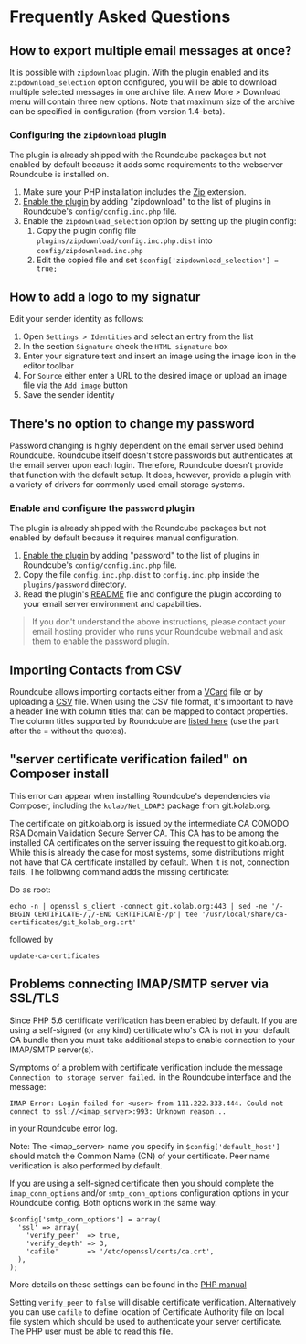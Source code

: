 # Frequently Asked Questions

## How to export multiple email messages at once?

It is possible with `zipdownload` plugin. With the plugin enabled and its `zipdownload_selection` option configured, you will be able to download multiple selected messages in one archive file. A new More > Download menu will contain three new options. Note that maximum size of the archive can be specified in configuration (from version 1.4-beta).

### Configuring the `zipdownload` plugin

The plugin is already shipped with the Roundcube packages but not enabled by default because it adds some requirements to the webserver Roundcube is installed on.

1. Make sure your PHP installation includes the [Zip](http://php.net/manual/en/book.zip.php) extension.
2. [Enable the plugin](/roundcube/roundcubemail/wiki/Plugin-API#installing-and-activating-plugins) by adding "zipdownload" to the list of plugins in Roundcube's `config/config.inc.php` file.
3. Enable the `zipdownload_selection` option by setting up the plugin config:
   1. Copy the plugin config file `plugins/zipdownload/config.inc.php.dist` into `config/zipdownload.inc.php`
   2. Edit the copied file and set `$config['zipdownload_selection'] = true;`

## How to add a logo to my signatur

Edit your sender identity as follows:

1. Open `Settings > Identities` and select an entry from the list
2. In the section `Signature` check the `HTML signature` box
3. Enter your signature text and insert an image using the image icon in the editor toolbar
4. For `Source` either enter a URL to the desired image or upload an image file via the `Add image` button
5. Save the sender identity

## There's no option to change my password

Password changing is highly dependent on the email server used behind Roundcube. Roundcube itself doesn't store passwords but authenticates at the email server upon each login. Therefore, Roundcube doesn't provide that function with the default setup. It does, however, provide a plugin with a variety of drivers for commonly used email storage systems.

### Enable and configure the `password` plugin

The plugin is already shipped with the Roundcube packages but not enabled by default because it requires manual configuration.

1. [Enable the plugin](/roundcube/roundcubemail/wiki/Plugin-API#installing-and-activating-plugins) by adding "password" to the list of plugins in Roundcube's `config/config.inc.php` file.
2. Copy the file `config.inc.php.dist` to `config.inc.php` inside the `plugins/password` directory.
3. Read the plugin's [README](https://github.com/roundcube/roundcubemail/tree/master/plugins/password) file and configure the plugin according to your email server environment and capabilities.

> If you don't understand the above instructions, please contact your email hosting provider who runs your Roundcube webmail and ask them to enable the password plugin.

## Importing Contacts from CSV

Roundcube allows importing contacts either from a [VCard](https://en.wikipedia.org/wiki/VCard) file or by uploading a [CSV](https://en.wikipedia.org/wiki/Comma-separated_values) file. When using the CSV file format, it's important to have a header line with column titles that can be mapped to contact properties. The column titles supported by Roundcube are [listed here](https://github.com/roundcube/roundcubemail/blob/master/program/localization/en_US/csv2vcard.inc) (use the part after the = without the quotes).


## "server certificate verification failed" on Composer install

This error can appear when installing Roundcube's dependencies via Composer, including the `kolab/Net_LDAP3` package from git.kolab.org.

The certificate on git.kolab.org is issued by the intermediate CA COMODO RSA Domain Validation Secure Server CA. This CA has to be among the installed CA certificates on the server issuing the request to git.kolab.org. While this is already the case for most systems, some distributions might not have that CA certificate installed by default. When it is not, connection fails. The following command adds the missing certificate:

Do as root:
```
echo -n | openssl s_client -connect git.kolab.org:443 | sed -ne '/-BEGIN CERTIFICATE-/,/-END CERTIFICATE-/p'| tee '/usr/local/share/ca-certificates/git_kolab_org.crt'
```
followed by
```
update-ca-certificates
```

## Problems connecting IMAP/SMTP server via SSL/TLS

Since PHP 5.6 certificate verification has been enabled by default. If you are using a self-signed (or any kind) certificate who's CA is not in your default CA bundle then you must take additional steps to enable connection to your IMAP/SMTP server(s).

Symptoms of a problem with certificate verification include the message `Connection to storage server failed.` in the Roundcube interface and the message:

`IMAP Error: Login failed for <user> from 111.222.333.444. Could not connect to ssl://<imap_server>:993: Unknown reason...`

in your Roundcube error log.

Note: The <imap_server> name you specify in `$config['default_host']` should match the Common Name (CN) of your certificate. Peer name verification is also performed by default.

If you are using a self-signed certificate then you should complete the `imap_conn_options` and/or `smtp_conn_options` configuration options in your Roundcube config. Both options work in the same way.

```
$config['smtp_conn_options'] = array(
  'ssl' => array(
    'verify_peer'  => true,
    'verify_depth' => 3,
    'cafile'       => '/etc/openssl/certs/ca.crt',
  ),
);
```
More details on these settings can be found in the [PHP manual](https://php.net/manual/en/context.ssl.php)

Setting `verify_peer` to `false` will disable certificate verification. Alternatively you can use `cafile` to define location of Certificate Authority file on local file system which should be used to authenticate your server certificate. The PHP user must be able to read this file.